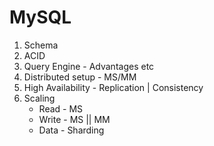 # MySQL
1. Schema
2. ACID
3. Query Engine - Advantages etc
4. Distributed setup - MS/MM
5. High Availability - Replication | Consistency
6. Scaling
   - Read - MS
   - Write - MS || MM
   - Data - Sharding

